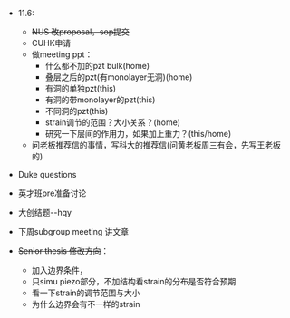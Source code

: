 * 11.6:
  * ~~NUS 改proposal，sop提交~~
  * CUHK申请
  * 做meeting ppt：
    * 什么都不加的pzt bulk(home)
    * 叠层之后的pzt(有monolayer无洞)(home)
    * 有洞的单独pzt(this)
    * 有洞的带monolayer的pzt(this)
    * 不同洞的pzt(this)
    * strain调节的范围？大小关系？(home)
    * 研究一下层间的作用力，如果加上重力？(this/home)
  * 问老板推荐信的事情，写科大的推荐信(问黄老板周三有会，先写王老板的)

* Duke questions
* 英才班pre准备讨论
* 大创结题--hqy
* 下周subgroup meeting 讲文章

* ~~Senior thesis 修改方向~~：
  * 加入边界条件，
  * 只simu piezo部分，不加结构看strain的分布是否符合预期
  * 看一下strain的调节范围与大小
  * 为什么边界会有不一样的strain
